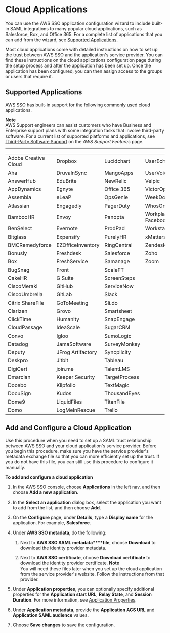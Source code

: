 # Cloud Applications<a name="saasapps"></a>

You can use the AWS SSO application configuration wizard to include built\-in SAML integrations to many popular cloud applications, such as Salesforce, Box, and Office 365\. For a complete list of applications that you can add from the wizard, see [Supported Applications](#saasapps-supported)\.

Most cloud applications come with detailed instructions on how to set up the trust between AWS SSO and the application's service provider\. You can find these instructions on the cloud applications configuration page during the setup process and after the application has been set up\. Once the application has been configured, you can then assign access to the groups or users that require it\.

## Supported Applications<a name="saasapps-supported"></a>

AWS SSO has built\-in support for the following commonly used cloud applications\.

**Note**  
AWS Support engineers can assist customers who have Business and Enterprise support plans with some integration tasks that involve third\-party software\. For a current list of supported platforms and applications, see [Third\-Party Software Support](https://aws.amazon.com/premiumsupport/faqs/#what3rdParty) on the *AWS Support Features* page\.


****  

|  |  |  |  | 
| --- |--- |--- |--- |
| Adobe Creative Cloud | Dropbox | Lucidchart | UserEcho | 
| Aha | DruvalnSync | MangoApps | UserVoice | 
| AnswerHub | EduBrite | NewRelic | Velpic | 
| AppDynamics | Egnyte | Office 365 | VictorOps | 
| Assembla | eLeaP | OpsGenie | WeekDone | 
| Atlassian | Engagedly | PagerDuty | WhosOnLocation | 
| BambooHR | Envoy | Panopta | Workplace by Facebook | 
| BenSelect | Evernote | ProdPad | Workstars | 
| Bitglass | Expensify | PurelyHR | xMatters | 
| BMCRemedyforce | EZOfficeInventory | RingCentral | Zendesk | 
| Bonusly | Freshdesk | Salesforce | Zoho | 
| Box | FreshService | Samanage | Zoom | 
| BugSnag | Front | ScaleFT |  | 
| CakeHR | G Suite | ScreenSteps |  | 
| CiscoMeraki | GitHub | ServiceNow |  | 
| CiscoUmbrella | GitLab | Slack |  | 
| Citrix ShareFile | GoToMeeting | Sli\.do |  | 
| Clarizen | Grovo | Smartsheet |  | 
| ClickTime | Humanity | SnapEngage |  | 
| CloudPassage | IdeaScale | SugarCRM |  | 
| Convo | Igloo | SumoLogic |  | 
| Datadog | JamaSoftware | SurveyMonkey |  | 
| Deputy | JFrog Artifactory | Syncplicity |  | 
| Deskpro | Jitbit | Tableau |  | 
| DigiCert | join\.me | TalentLMS |  | 
| Dmarcian | Keeper Security | TargetProcess |  | 
| Docebo | Klipfolio | TextMagic |  | 
| DocuSign | Kudos | ThousandEyes |  | 
| Dome9 | LiquidFiles | TitanFile |  | 
| Domo | LogMeInRescue | Trello |  | 

## Add and Configure a Cloud Application<a name="saasapps-addconfigapp"></a>

Use this procedure when you need to set up a SAML trust relationship between AWS SSO and your cloud application's service provider\. Before you begin this procedure, make sure you have the service provider's metadata exchange file so that you can more efficiently set up the trust\. If you do not have this file, you can still use this procedure to configure it manually\.

**To add and configure a cloud application**

1. In the AWS SSO console, choose **Applications** in the left nav, and then choose **Add a new application**\.

1. In the **Select an application** dialog box, select the application you want to add from the list, and then choose **Add**\. 

1. On the **Configure <application name>** page, under **Details**, type a **Display name** for the application\. For example, **Salesforce**\.

1. Under **AWS SSO metadata**, do the following:

   1. Next to **AWS SSO SAML metadata****file**, choose **Download** to download the identity provider metadata\.

   1. Next to **AWS SSO certificate**, choose **Download certificate** to download the identity provider certificate\.
**Note**  
You will need these files later when you set up the cloud application from the service provider's website\. Follow the instructions from that provider\. 

1. Under **Application properties**, you can optionally specify additional properties for the **Application start URL**, **Relay State**, and **Session Duration**\. For more information, see [Application Properties](appproperties.md)\.

1. Under **Application metadata**, provide the **Application ACS URL** and **Application SAML audience** values\.

1. Choose **Save changes** to save the configuration\.